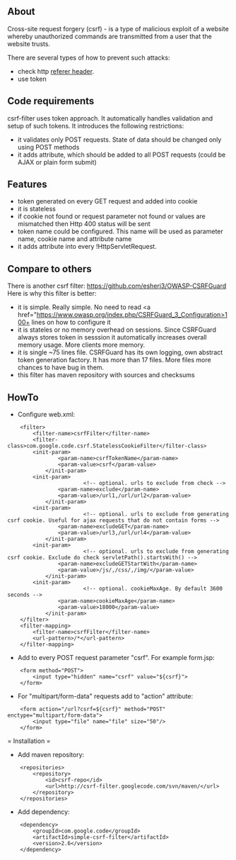 About
-----

Cross-site request forgery (csrf) - is a type of malicious exploit of a website whereby unauthorized commands are transmitted from a user that the website trusts. 

There are several types of how to prevent such attacks:
 * check http <a href="http://en.wikipedia.org/wiki/HTTP_referer">referer header</a>. 
 * use token

Code requirements
-----

csrf-filter uses token approach. It automatically handles validation and setup of such tokens. It introduces the following restrictions:
 * it validates only POST requests. State of data should be changed only using POST methods
 * it adds attribute, which should be added to all POST requests (could be AJAX or plain form submit)

Features
-----

  * token generated on every GET request and added into cookie 
  * it is stateless 
  * if cookie not found or request parameter not found or values are mismatched then Http 400 status will be sent 
  * token name could be configured. This name will be used as parameter name, cookie name and attribute name 
  * it adds attribute into every !HttpServletRequest. 

Compare to others
-----

There is another csrf filter: https://github.com/esheri3/OWASP-CSRFGuard
Here is why this filter is better:
  * it is simple. Really simple. No need to read <a href="https://www.owasp.org/index.php/CSRFGuard_3_Configuration>100+ lines</a> on how to configure it
  * it is stateles or no memory overhead on sessions. Since CSRFGuard always stores token in sesssion it automatically increases overall memory usage. More clients more memory.
  * it is single ~75 lines file. CSRFGuard has its own logging, own abstract token generation factory. It has more than 17 files. More files more chances to have bug in them.
  * this filter has maven repository with sources and checksums

HowTo
------

  * Configure web.xml:
```
	<filter>
		<filter-name>csrfFilter</filter-name>
		<filter-class>com.google.code.csrf.StatelessCookieFilter</filter-class>
		<init-param> 
	        	<param-name>csrfTokenName</param-name> 
	        	<param-value>csrf</param-value> 
	        </init-param>
		<init-param>
                        <!-- optional. urls to exclude from check -->
	        	<param-name>exclude</param-name> 
	        	<param-value>/url1,/url/url2</param-value> 
	        </init-param>
		<init-param>
                        <!-- optional. urls to exclude from generating csrf cookie. Useful for ajax requests that do not contain forms -->
	        	<param-name>excludeGET</param-name> 
	        	<param-value>/url3,/url/url4</param-value> 
	        </init-param>
		<init-param>
                        <!-- optional. urls to exclude from generating csrf cookie. Exclude do check servletPath().startsWith() -->
	        	<param-name>excludeGETStartWith</param-name> 
	        	<param-value>/js/,/css/,/img/</param-value> 
	        </init-param>
		<init-param>
                        <!-- optional. cookieMaxAge. By default 3600 seconds -->
	        	<param-name>cookieMaxAge</param-name> 
	        	<param-value>18000</param-value> 
	        </init-param>
	</filter>
	<filter-mapping>
		<filter-name>csrfFilter</filter-name>
		<url-pattern>/*</url-pattern>
	</filter-mapping>
```

  * Add to every POST request parameter "csrf". For example form.jsp:
```
	<form method="POST">
		<input type="hidden" name="csrf" value="${csrf}">
	</form>
```

  * For "multipart/form-data" requests add to "action" attribute:
```
	<form action="/url?csrf=${csrf}" method="POST" enctype="multipart/form-data">
		<input type="file" name="file" size="50"/>
	</form>
```


= Installation =

  * Add maven repository:
```
	<repositories>
		<repository>
			<id>csrf-repo</id>
			<url>http://csrf-filter.googlecode.com/svn/maven/</url>
		</repository>
	</repositories>
```
  * Add dependency:
```
	<dependency>
		<groupId>com.google.code</groupId>
		<artifactId>simple-csrf-filter</artifactId>
		<version>2.6</version>		
	</dependency>
```

